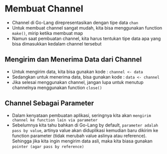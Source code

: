 # Membuat Channel

- Channel di Go-Lang direpresentasikan dengan tipe data `chan`
- Untuk membuat channel sangat mudah, kita bisa menggunakan function `make()`, mirip ketika membuat map
- Namun saat pembuatan channel, kita harus tentukan tipe data apa yang bisa dimasukkan kedalam channel tersebut

## Mengirim dan Menerima Data dari Channel

- Untuk mengirim data, kita bisa gunakan kode : `channel <- data`
- Sedangkan untuk menerima data, bisa gunakan kode : `data <- channel`
- Jika selesai menggunakan channel, jangan lupa untuk menutup channelnya menggunakan function `close()`

## Channel Sebagai Parameter

- Dalam kenyataan pembuatan aplikasi, seringnya kita akan `mengirim channel ke function lain via parameter`
- Sebelumnya kita tahu bahkan di Go-Lang by default, `parameter adalah pass by value`, artinya value akan diduplikasi kemudian baru dikirim ke function parameter (tidak merubah value aslinya atau reference). Sehingga jika kita ingin mengirim data asli, maka kita biasa gunakan `pointer (agar pass by reference)`

